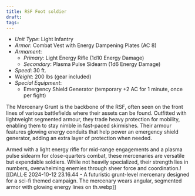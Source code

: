 ```yaml
---
title: RSF Foot soldier
draft: 
tags:
---
```

- _Unit Type_: Light Infantry
- _Armor_: Combat Vest with Energy Dampening Plates (AC 8)
- _Armament_:
    - _Primary_: Light Energy Rifle (1d10 Energy Damage)
    - _Secondary_: Plasma Pulse Sidearm (1d6 Energy Damage)
- _Speed_: 30 ft.
- _Weight_: 200 lbs (gear included)
- _Special Equipment_:
    - Emergency Shield Generator (temporary +2 AC for 1 minute, once per fight)

The Mercenary Grunt is the backbone of the RSF, often seen on the front lines of various battlefields where their assets can be found. Outfitted with lightweight segmented armour, they trade heavy protection for mobility, enabling them to stay nimble in fast-paced skirmishes. Their armour features glowing energy conduits that help power an emergency shield generator, adding an extra layer of protection when needed.

Armed with a light energy rifle for mid-range engagements and a plasma pulse sidearm for close-quarters combat, these mercenaries are versatile but expendable soldiers. While not heavily specialized, their strength lies in numbers, overwhelming enemies through sheer force and coordination.![[DALL·E 2024-10-12 23.16.44 - A futuristic grunt-level mercenary designed for a sci-fi themed campaign. The mercenary wears angular, segmented armor with glowing energy lines on th.webp]]